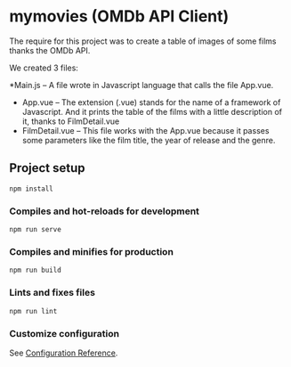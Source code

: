# mymovies (OMDb API Client)

The require for this project was to create a table of images of
some films thanks the OMDb API.


We created 3 files:

*Main.js – A file wrote in Javascript language that calls
the file App.vue.
* App.vue – The extension (.vue) stands for the name of
a framework of Javascript. And it prints the table of the
films with a little description of it, thanks to
FilmDetail.vue
* FilmDetail.vue – This file works with the App.vue
because it passes some parameters like the film title,
the year of release and the genre.



## Project setup
```
npm install
```

### Compiles and hot-reloads for development
```
npm run serve
```

### Compiles and minifies for production
```
npm run build
```

### Lints and fixes files
```
npm run lint
```

### Customize configuration
See [Configuration Reference](https://cli.vuejs.org/config/).

